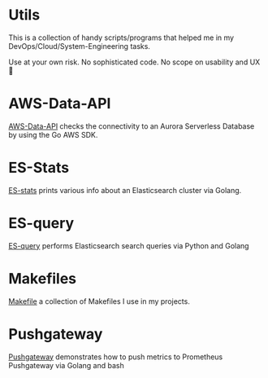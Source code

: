 # Utils

This is a collection of handy scripts/programs that helped me in my DevOps/Cloud/System-Engineering tasks.

Use at your own risk. No sophisticated code. No scope on usability and UX 🙂

# AWS-Data-API

[AWS-Data-API](aws-data-api) checks the connectivity to an Aurora Serverless Database by using the Go AWS SDK.

# ES-Stats

[ES-stats](es-stats) prints various info about an Elasticsearch cluster via Golang.

# ES-query

[ES-query](es-query) performs Elasticsearch search queries via Python and Golang

# Makefiles

[Makefile](makefile) a collection of Makefiles I use in my projects.

# Pushgateway

[Pushgateway](pushgateway) demonstrates how to push metrics to Prometheus Pushgateway via Golang and bash
